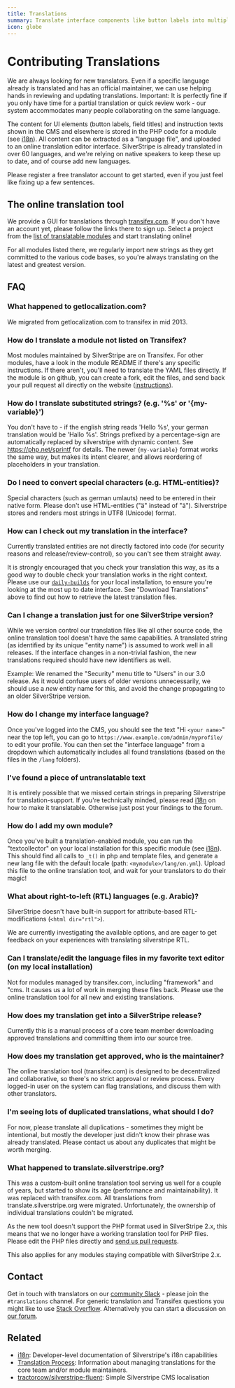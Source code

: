 ```yaml
---
title: Translations
summary: Translate interface components like button labels into multiple languages.
icon: globe
---
```


# Contributing Translations

We are always looking for new translators. Even if a specific language already is translated and has an official 
maintainer, we can use helping hands in reviewing and updating translations. Important: It is perfectly fine if you 
only have time for a partial translation or quick review work - our system accommodates many people collaborating on the 
same language.

The content for UI elements (button labels, field titles) and instruction texts shown in the CMS and elsewhere is 
stored in the PHP code for a module (see [i18n](../developer_guides/i18n)). All content can be extracted as a "language file", and 
uploaded to an online translation editor interface. SilverStripe is already translated in over 60 languages, and we're 
relying on native speakers to keep these up to date, and of course add new languages. 

Please register a free translator account to get started, even if you just feel like fixing up a few sentences.

## The online translation tool

We provide a GUI for translations through [transifex.com](https://transifex.com).  If you don't have an account yet, 
please follow the links there to sign up.  Select a project from the 
[list of translatable modules](https://www.transifex.com/silverstripe/) and start translating online!

For all modules listed there, we regularly import new strings as they get committed to the various code 
bases, so you're always translating on the latest and greatest version. 

## FAQ

### What happened to getlocalization.com?

We migrated from getlocalization.com to transifex in mid 2013.

### How do I translate a module not listed on Transifex?

Most modules maintained by SilverStripe are on Transifex. For other modules, have a look in the module README if 
there's any specific instructions. If there aren't, you'll need to translate the YAML files directly. If the module is 
on github, you can create a fork, edit the files, and send back your pull request all directly on the website 
([instructions](https://help.github.com/articles/fork-a-repo)).

### How do I translate substituted strings? (e.g. '%s' or '{my-variable}')

You don't have to - if the english string reads 'Hello %s', your german translation would be 'Hallo %s'. Strings 
prefixed by a percentage-sign are automatically replaced by silverstripe with dynamic content. See 
https://php.net/sprintf for details. The newer `{my-variable}` format works the same way, but makes its intent clearer, 
and allows reordering of placeholders in your translation.

### Do I need to convert special characters (e.g. HTML-entities)?

Special characters (such as german umlauts) need to be entered in their native form. Please don't use HTML-entities 
("ä" instead of "ä"). Silverstripe stores and renders most strings in UTF8 (Unicode) format.

### How can I check out my translation in the interface?

Currently translated entities are not directly factored into code (for security reasons and release/review-control), so 
you can't see them straight away. 

It is strongly encouraged that you check your translation this way, as its a good way to double check your translation 
works in the right context. Please use our [`daily-builds`](https://www.silverstripe.org/daily-builds/) for your local 
installation, to ensure you're looking at the most up to date interface. See "Download Translations" above to find out 
how to retrieve the latest translation files.

### Can I change a translation just for one SilverStripe version?

While we version control our translation files like all other source code, the online translation tool doesn't have the 
same capabilities. A translated string (as identified by its unique "entity name") is assumed to work well in all 
releases. If the interface changes in a non-trivial fashion, the new translations required should have new identifiers 
as well.

Example: We renamed the "Security" menu title to "Users" in our 3.0 release. As it would confuse users of older versions
unnecessarily, we should use a _new_ entity name for this, and avoid the change propagating to an older SilverStripe 
version.

### How do I change my interface language?

Once you've logged into the CMS, you should see the text "Hi `<your name>`" near the top left, you can go to
`https://www.example.com/admin/myprofile/` to edit your profile. You can then set the "interface language" from a
dropdown which automatically includes all found translations (based on the files in the `/lang` folders).

### I've found a piece of untranslatable text

It is entirely possible that we missed certain strings in preparing Silverstripe for translation-support. If you're 
technically minded, please read [i18n](../developer_guides/i18n) on how to make it translatable. Otherwise just post your findings 
to the forum.

### How do I add my own module?

Once you've built a translation-enabled module, you can run the "textcollector" on your local installation for this 
specific module (see [i18n](../developer_guides/i18n)). This should find all calls to `_t()` in php and template files, and generate 
a new lang file with the default locale (path: `<mymodule>/lang/en.yml`). Upload this file to the online translation 
tool, and wait for your translators to do their magic!

### What about right-to-left (RTL) languages (e.g. Arabic)?

SilverStripe doesn't have built-in support for attribute-based RTL-modifications (`<html dir="rtl">`). 

We are currently investigating the available options, and are eager to get feedback on your experiences with 
translating silverstripe RTL.

### Can I translate/edit the language files in my favorite text editor (on my local installation)

Not for modules managed by transifex.com, including "framework" and "cms. It causes us a lot of work in merging these 
files back. Please use the online translation tool for all new and existing translations.

### How does my translation get into a SilverStripe release?

Currently this is a manual process of a core team member downloading approved translations and committing them into our 
source tree.

### How does my translation get approved, who is the maintainer?

The online translation tool (transifex.com) is designed to be decentralized and collaborative, so there's no strict 
approval or review process. Every logged-in user on the system can flag translations, and discuss them with other 
translators.

### I'm seeing lots of duplicated translations, what should I do?

For now, please translate all duplications - sometimes they might be intentional, but mostly the developer just didn't 
know their phrase was already translated. Please contact us about any duplicates that might be worth merging.

### What happened to translate.silverstripe.org?

This was a custom-built online translation tool serving us well for a couple of years, but started to show its age 
(performance and maintainability). It was replaced with transifex.com. All translations from translate.silverstripe.org 
were migrated. Unfortunately, the ownership of individual translations couldn't be migrated.

As the new tool doesn't support the PHP format used in SilverStripe 2.x, this means that we no longer have a working 
translation tool for PHP files. Please edit the PHP files directly and [send us pull requests](/contributing).

This also applies for any modules staying compatible with SilverStripe 2.x.

## Contact

Get in touch with translators on our [community Slack](https://silverstripe.org/slack) - please join the `#translations` 
channel. For generic translation and Transifex questions you might like to use 
[Stack Overflow](https://stackoverflow.com/search?q=transifex). Alternatively you can start a discussion on 
[our forum](https://forum.silverstripe.org).

## Related

 * [i18n](/developer_guides/i18n): Developer-level documentation of Silverstripe's i18n capabilities
 * [Translation Process](translation_process): Information about managing translations for the core team and/or module maintainers.
 * [tractorcow/silverstripe-fluent](https://github.com/tractorcow/silverstripe-fluent): Simple Silverstripe CMS localisation
